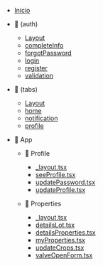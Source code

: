 - [Inicio](/)
- 📁 (auth)

  - [Layout](/app/(auth)/layout.md)
  - [completeInfo](/app/(auth)/complete-info.md)
  - [forgotPassword](/app/(auth)/forgot-password.md)
  - [login](/app/(auth)/login.md)
  - [register](/app/(auth)/register.md)
  - [validation](/app/(auth)/validation.md)


- 📁 (tabs)

  - [Layout](/app/(tabs)/layout.md)
  - [home](/app/(tabs)/home.md)
  - [notification](/app/(tabs)/notification.md)
  - [profile](/app/(tabs)/profile.md)

- 📁 App

  - 📁 Profile

    - [\_layout.tsx](/app/profile/layoutprofile.md)
    - [seeProfile.tsx](/app/profile/see-profile.md)
    - [updatePassword.tsx](/app/profile/update-password.md)
    - [updateProfile.tsx](/app/profile/update-profile.md)

  - 📁 Properties

    - [\_layout.tsx](/app/properties/layoutproperties.md)
    - [detailsLot.tsx](/app/properties/detailsLot.md)
    - [detailsProperties.tsx](/app/properties/detailsProperties.md)
    - [myProperties.tsx](/app/properties/myProperties.md)
    - [updateCrops.tsx](/app/properties/updateCrops.md)
    - [valveOpenForm.tsx](/app/properties/valveOpenForm.md)
